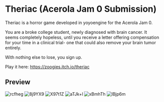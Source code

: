 # Theriac (Acerola Jam 0 Submission)

Theriac is a horror game developed in yoyoengine for the Acerola Jam 0.

You are a broke college student, newly diagnosed with brain cancer. It seems completely hopeless, until you receive a letter offering compensation for your time in a clinical trial- one that could also remove your brain tumor entirely. 

With nothing else to lose, you sign up.

Play it here: <https://zoogies.itch.io/theriac>

## Preview

![rcfheg](https://github.com/zoogies/acerola-jam-0/assets/43967290/7709f11b-7aa5-4f0a-88ae-1ebb688046ad)
![8j9YX9](https://github.com/zoogies/acerola-jam-0/assets/43967290/59b34c2a-45dc-447a-8ed1-8cc8f88137f7)
![X97t1Z](https://github.com/zoogies/acerola-jam-0/assets/43967290/9b47848a-e409-4c68-8ed9-27ab7b50dca4)
![aTJk+l](https://github.com/zoogies/acerola-jam-0/assets/43967290/116ddbee-6857-4351-b7b5-09bfefaa3792)
![xBmhTh](https://github.com/zoogies/acerola-jam-0/assets/43967290/cfcb24c9-3fcd-4852-8f74-5b144a225510)
![lBjp6m](https://github.com/zoogies/acerola-jam-0/assets/43967290/512d244f-98d2-439c-8f48-aab422eab6bf)
